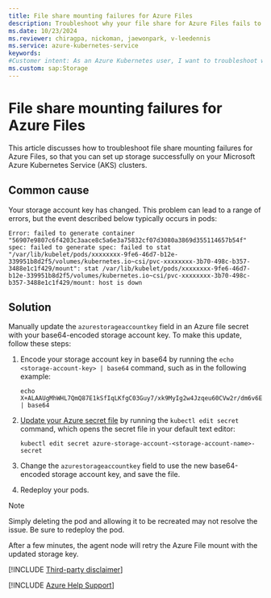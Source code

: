 ```yaml
---
title: File share mounting failures for Azure Files
description: Troubleshoot why your file share for Azure Files fails to mount as storage on your Azure Kubernetes Service (AKS) clusters.
ms.date: 10/23/2024
ms.reviewer: chiragpa, nickoman, jaewonpark, v-leedennis
ms.service: azure-kubernetes-service
keywords:
#Customer intent: As an Azure Kubernetes user, I want to troubleshoot why my file share fails to mount so that I can successfully use Azure Files for storage on my Azure Kubernetes Service (AKS) clusters.
ms.custom: sap:Storage
---
```

# File share mounting failures for Azure Files

This article discusses how to troubleshoot file share mounting failures for Azure Files, so that you can set up storage successfully on your Microsoft Azure Kubernetes Service (AKS) clusters.

## Common cause

Your storage account key has changed. This problem can lead to a range of errors, but the event described below typically occurs in pods:
```
Error: failed to generate container "56907e9807c6f4203c3aace8c5a6e3a75832cf07d3080a3869d355114657b54f" spec: failed to generate spec: failed to stat "/var/lib/kubelet/pods/xxxxxxxx-9fe6-46d7-b12e-339951b8d2f5/volumes/kubernetes.io~csi/pvc-xxxxxxxx-3b70-498c-b357-3488e1c1f429/mount": stat /var/lib/kubelet/pods/xxxxxxxx-9fe6-46d7-b12e-339951b8d2f5/volumes/kubernetes.io~csi/pvc-xxxxxxxx-3b70-498c-b357-3488e1c1f429/mount: host is down
```

## Solution

Manually update the `azurestorageaccountkey` field in an Azure file secret with your base64-encoded storage account key. To make this update, follow these steps:

1. Encode your storage account key in base64 by running the `echo <storage-account-key> | base64` command, such as in the following example:

    ```console
    echo X+ALAAUgMhWHL7QmQ87E1kSfIqLKfgC03Guy7/xk9MyIg2w4Jzqeu60CVw2r/dm6v6E0DWHTnJUEJGVQAoPaBc== | base64
    ```

1. [Update your Azure secret file](https://kubernetes.io/docs/concepts/configuration/secret/#editing-a-secret) by running the `kubectl edit secret` command, which opens the secret file in your default text editor:

    ```console
    kubectl edit secret azure-storage-account-<storage-account-name>-secret
    ```

1. Change the `azurestorageaccountkey` field to use the new base64-encoded storage account key, and save the file.

1. Redeploy your pods.

> [!NOTE]
> Simply deleting the pod and allowing it to be recreated may not resolve the issue. Be sure to redeploy the pod.

After a few minutes, the agent node will retry the Azure File mount with the updated storage key.

[!INCLUDE [Third-party disclaimer](../../../includes/third-party-disclaimer.md)]

[!INCLUDE [Azure Help Support](../../../includes/azure-help-support.md)]
